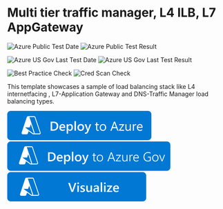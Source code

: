 # Multi tier traffic manager, L4 ILB, L7 AppGateway

![Azure Public Test Date](https://azurequickstartsservice.blob.core.windows.net/badges/demos/multi-tier-loadbalancing/PublicLastTestDate.svg)
![Azure Public Test Result](https://azurequickstartsservice.blob.core.windows.net/badges/demos/multi-tier-loadbalancing/PublicDeployment.svg)

![Azure US Gov Last Test Date](https://azurequickstartsservice.blob.core.windows.net/badges/demos/multi-tier-loadbalancing/FairfaxLastTestDate.svg)
![Azure US Gov Last Test Result](https://azurequickstartsservice.blob.core.windows.net/badges/demos/multi-tier-loadbalancing/FairfaxDeployment.svg)

![Best Practice Check](https://azurequickstartsservice.blob.core.windows.net/badges/demos/multi-tier-loadbalancing/BestPracticeResult.svg)
![Cred Scan Check](https://azurequickstartsservice.blob.core.windows.net/badges/demos/multi-tier-loadbalancing/CredScanResult.svg)

This template showcases a sample of load balancing stack like L4 internetfacing , L7-Application Gateway and DNS-Traffic Manager load balancing types.

[![Deploy To Azure](https://raw.githubusercontent.com/Azure/azure-quickstart-templates/master/1-CONTRIBUTION-GUIDE/images/deploytoazure.svg?sanitize=true)](https://portal.azure.com/#create/Microsoft.Template/uri/https%3A%2F%2Fraw.githubusercontent.com%2FAzure%2Fazure-quickstart-templates%2Fmaster%2Fdemos%2Fmulti-tier-loadbalancing%2Fazuredeploy.json)  
[![Deploy To Azure US Gov](https://raw.githubusercontent.com/Azure/azure-quickstart-templates/master/1-CONTRIBUTION-GUIDE/images/deploytoazuregov.svg?sanitize=true)](https://portal.azure.us/#create/Microsoft.Template/uri/https%3A%2F%2Fraw.githubusercontent.com%2FAzure%2Fazure-quickstart-templates%2Fmaster%2Fdemos%2Fmulti-tier-loadbalancing%2Fazuredeploy.json)
[![Visualize](https://raw.githubusercontent.com/Azure/azure-quickstart-templates/master/1-CONTRIBUTION-GUIDE/images/visualizebutton.svg?sanitize=true)](http://armviz.io/#/?load=https%3A%2F%2Fraw.githubusercontent.com%2FAzure%2Fazure-quickstart-templates%2Fmaster%2Fdemos%2Fmulti-tier-loadbalancing%2Fazuredeploy.json)



